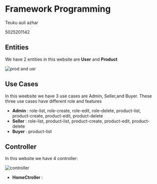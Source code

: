 # Framework Programming 
Teuku auli azhar

5025201142

## Entities
We have 2 entities in this website are **User** and **Product**

![prod and usr](https://github.com/teukuauli/FrameworkProgramming_LaravelMultiroleApplication/assets/112930506/f73bad5b-7fd5-49c9-a174-572c097797f1)


## Use Cases
In this weebsite we have 3 use cases are Admin, Seller,and Buyer.
These three use cases have different role and features

- **Admin** : role-list, role-create, role-edit, role-delete, product-list, product-create, product-edit, product-delete
- **Seller** : role-list, product-list, product-create, product-edit, product-delete
- **Buyer** : product-list

## Controller
In this website we have 4 controller:

![controller](https://github.com/teukuauli/FrameworkProgramming_LaravelMultiroleApplication/assets/112930506/ce3f21a8-7b25-4f50-b258-0bb81c8daf44)

- **HomeCtroller** : 
